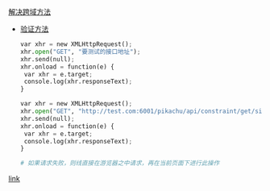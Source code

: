 [解决跨域方法](https://blog.csdn.net/qq_42778001/article/details/101436742?ops_request_misc=%257B%2522request%255Fid%2522%253A%2522166142368116782395327171%2522%252C%2522scm%2522%253A%252220140713.130102334..%2522%257D&request_id=166142368116782395327171&biz_id=0&utm_medium=distribute.pc_search_result.none-task-blog-2~all~sobaiduend~default-1-101436742-null-null.142^v42^pc_rank_34,185^v2^control&utm_term=flask_cors%20import%20CORS&spm=1018.2226.3001.4187)

- [验证方法](https://blog.csdn.net/qq_37290531/article/details/115079764?spm=1001.2101.3001.6650.1&utm_medium=distribute.pc_relevant.none-task-blog-2%7Edefault%7ECTRLIST%7ERate-1-115079764-blog-106764581.pc_relevant_default&depth_1-utm_source=distribute.pc_relevant.none-task-blog-2%7Edefault%7ECTRLIST%7ERate-1-115079764-blog-106764581.pc_relevant_default&utm_relevant_index=2)

  ```python
  var xhr = new XMLHttpRequest();
  xhr.open("GET", "要测试的接口地址");
  xhr.send(null);
  xhr.onload = function(e) {
   var xhr = e.target;
   console.log(xhr.responseText);
  }
  
  var xhr = new XMLHttpRequest();
  xhr.open("GET", "http://test.com:6001/pikachu/api/constraint/get/single?id=7");
  xhr.send(null);
  xhr.onload = function(e) {
   var xhr = e.target;
   console.log(xhr.responseText);
  }
  
  # 如果请求失败，则线直接在游览器之中请求，再在当前页面下进行此操作
  ```
  

[link](https://blog.csdn.net/zlsdmx/article/details/103541432?ops_request_misc=%257B%2522request%255Fid%2522%253A%2522166530239816800186530250%2522%252C%2522scm%2522%253A%252220140713.130102334..%2522%257D&request_id=166530239816800186530250&biz_id=0&utm_medium=distribute.pc_search_result.none-task-blog-2~all~sobaiduend~default-1-103541432-null-null.142^v52^pc_rank_34_2,201^v3^control_1&utm_term=%E8%B7%A8%E5%9F%9F%E6%B5%8B%E8%AF%95&spm=1018.2226.3001.4187)